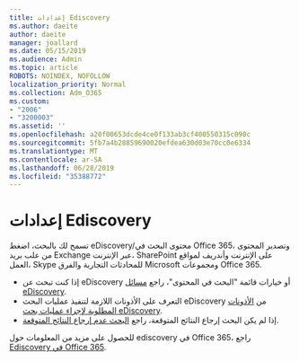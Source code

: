 ```yaml
---
title: إعدادات Ediscovery
ms.author: daeite
author: daeite
manager: joallard
ms.date: 05/15/2019
ms.audience: Admin
ms.topic: article
ROBOTS: NOINDEX, NOFOLLOW
localization_priority: Normal
ms.collection: Adm_O365
ms.custom:
- "2006"
- "3200003"
ms.assetid: ''
ms.openlocfilehash: a20f00653dcde4ce0f133ab3cf400550315c090c
ms.sourcegitcommit: 5fb7a4b28859690020efdea630d03e70cc0e6334
ms.translationtype: MT
ms.contentlocale: ar-SA
ms.lasthandoff: 06/28/2019
ms.locfileid: "35388772"
---
```

# <a name="ediscovery-settings"></a>إعدادات Ediscovery

تسمح لك بالبحث، اضغط eDiscovery/محتوى البحث في Office 365، وتصدير المحتوى من علب بريد Exchange عبر الإنترنت، SharePoint على الإنترنت وأندريف لمواقع العمل، Skype للمحادثات التجارية والفرق Microsoft ومجموعات Office 365.

- إذا كنت تبحث عن eDiscovery أو خيارات قائمة "البحث في المحتوى"، راجع [مسائل eDiscovery](https://docs.microsoft.com/alchemyinsights/ediscovery-issues).
- التعرف على الأذونات اللازمة لتنفيذ عمليات البحث eDiscovery من [الأذونات المطلوبة لإجراء عمليات بحث eDiscovery](https://docs.microsoft.com/alchemyinsights/permissions-required-for-ediscovery-searches).
- إذا لم يكن البحث إرجاع النتائج المتوقعة، راجع [البحث عدم إرجاع النتائج المتوقعة](https://docs.microsoft.com/alchemyinsights/search-not-returning-expected-results).

للحصول على مزيد من المعلومات حول ediscovery في Office 365، راجع [Ediscovery في Office 365](https://docs.microsoft.com/office365/securitycompliance/ediscovery).

